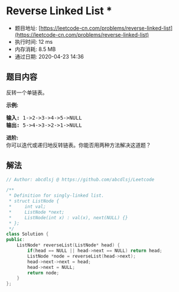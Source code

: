 # Reverse Linked List *
- 题目地址: [https://leetcode-cn.com/problems/reverse-linked-list](https://leetcode-cn.com/problems/reverse-linked-list)
- 执行时间: 12 ms
- 内存消耗: 8.5 MB
- 通过日期: 2020-04-23 14:36

## 题目内容
<p>反转一个单链表。</p>

<p><strong>示例:</strong></p>

<pre><strong>输入:</strong> 1->2->3->4->5->NULL
<strong>输出:</strong> 5->4->3->2->1->NULL</pre>

<p><strong>进阶:</strong><br>
你可以迭代或递归地反转链表。你能否用两种方法解决这道题？</p>


## 解法
```cpp
// Author: abcdlsj @ https://github.com/abcdlsj/Leetcode

/**
 * Definition for singly-linked list.
 * struct ListNode {
 *     int val;
 *     ListNode *next;
 *     ListNode(int x) : val(x), next(NULL) {}
 * };
 */
class Solution {
public:
    ListNode* reverseList(ListNode* head) {
        if(head == NULL || head->next == NULL) return head;
        ListNode *node = reverseList(head->next);
        head->next->next = head;
        head->next = NULL;
        return node;
    }
};

```